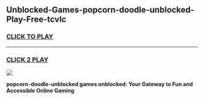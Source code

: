 
## Unblocked-Games-popcorn-doodle-unblocked-Play-Free-tcvlc
<h3>
<a href="https://premium76.site?title=popcorn-doodle-unblocked&ref=10A">CLICK TO PLAY</a></h3>
<hr>

<h3>
<a href="https://premium76.site?title=popcorn-doodle-unblocked&ref=10A">CLICK 2 PLAY</a>
  
</h3>

<a href="https://premium76.site?title=popcorn-doodle-unblocked&ref=10A"><img src="https://clearcache.store/games.png"></a>


**popcorn-doodle-unblocked games unblocked: Your Gateway to Fun and Accessible Online Gaming**
